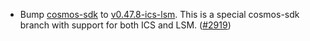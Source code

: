 - Bump [cosmos-sdk](https://github.com/cosmos/cosmos-sdk) to
  [v0.47.8-ics-lsm](https://github.com/cosmos/cosmos-sdk/tree/v0.47.8-ics-lsm).
  This is a special cosmos-sdk branch with support for both ICS and LSM.
  ([\#2919](https://github.com/cosmos/gaia/pull/2919))